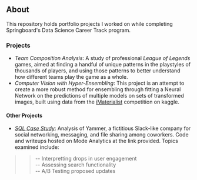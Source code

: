 ## About

This repository holds portfolio projects I worked on while completing Springboard's Data Science Career Track program.

### Projects

- *Team Composition Analysis*: A study of professional *League of Legends* games, aimed at finding a handful of unique patterns in the playstyles of thousands of players, and using those patterns to better understand how different teams play the game as a whole.
- *Computer Vision with Hyper-Ensembling*: This project is an attempt to create a more robust method for ensembling through fitting a Neural Network on the predictions of multiple models on sets of transformed images, built using data from the
[iMaterialist](https://www.kaggle.com/c/imaterialist-challenge-furniture-2018) competition on kaggle.

#### Other Projects
- [*SQL Case Study*](https://modeanalytics.com/gmlander/reports/b1ef0be0ea6f/runs/018cf40d7fb6): Analysis of Yammer, a fictitious Slack-like company for social networking, messaging, and file sharing among coworkers. Code and writeups hosted on Mode Analytics at the link provided. Topics examined include:
>> -- Interpretting drops in user engagement  
>> -- Assessing search functionality  
>> -- A/B Testing proposed updates  
